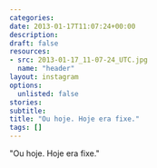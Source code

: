```yaml
---
categories:
date: 2013-01-17T11:07:24+00:00
description:
draft: false
resources:
- src: 2013-01-17_11-07-24_UTC.jpg
  name: "header"
layout: instagram
options:
  unlisted: false
stories:
subtitle:
title: "Ou hoje. Hoje era fixe."
tags: []
---
```


"Ou hoje. Hoje era fixe."
